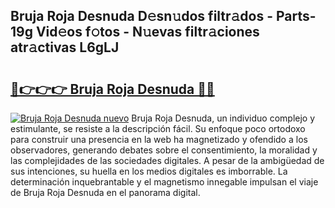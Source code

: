 ## Bruja Roja Desnuda D𝚎sn𝚞dos filtr𝚊dos - Parts-19g Vid𝚎os f𝚘tos - N𝚞evas filtr𝚊ciones atr𝚊ctivas L6gLJ

# <h2><a href="http://mb92842.tromn.icu/?c=Bruja+Roja+Desnuda">🔗👉👉👉 Bruja Roja Desnuda 🔗🔗</a></h2>

[![Bruja Roja Desnuda nuevo](https://i.imgur.com/pEAQMta.gif)](http://mb92842.tromn.icu/?c=Bruja+Roja+Desnuda)
Bruja Roja Desnuda, un individuo complejo y estimulante, se resiste a la descripción fácil. Su enfoque poco ortodoxo para construir una presencia en la web ha magnetizado y ofendido a los observadores, generando debates sobre el consentimiento, la moralidad y las complejidades de las sociedades digitales. A pesar de la ambigüedad de sus intenciones, su huella en los medios digitales es imborrable. La determinación inquebrantable y el magnetismo innegable impulsan el viaje de Bruja Roja Desnuda en el panorama digital.
